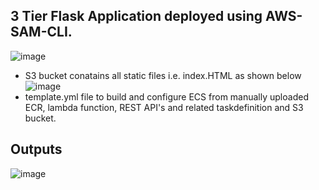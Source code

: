 ## 3 Tier Flask Application deployed using AWS-SAM-CLI.

![image](https://github.com/adeelshafi79/samproject/assets/49460005/e6eef22f-e317-4fd6-875b-98cc0069f3e5)

- S3 bucket conatains all static files i.e. index.HTML as shown below
  ![image](https://github.com/adeelshafi79/samproject/assets/49460005/383e339e-742c-48ce-b8b4-91ed757ac2d0)
- template.yml file to build and configure ECS from manually uploaded ECR, lambda function, REST API's and related taskdefinition and S3 bucket.
## Outputs

  ![image](https://github.com/adeelshafi79/samproject/assets/49460005/a4fc784c-0025-4f3a-be9b-2062923057a5)
